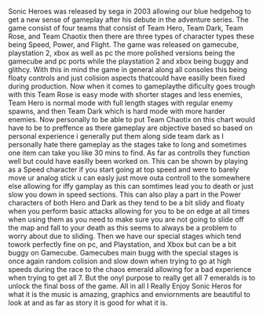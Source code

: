 
  Sonic Heroes was released by sega in 2003 allowing our blue hedgehog to get a new sense of gameplay after his debute in the adventure series. The game consist of four teams that consist of Team Hero, Team Dark, Team Rose, and Team Chaotix then there are three types of character types these being Speed, Power, and Flight. The game was released on gamecube, playstation 2, xbox as well as pc the more polished versions being the gamecube and pc ports while the playstation 2 and xbox being buggy and glithcy. With this in mind the game in general along all consoles this being floaty controls and just colision aspects thatcould have easilly been fixed during production. 
  Now when it comes to gameplaythe dificulty goes trough with this Team Rose is easy mode with shorter stages and less enemies, Team Hero is normal mode with full length stages with regular enemy spawns, and then Team Dark which is hard mode with more harder enemies. Now personally to be able to put Team Chaotix on this chart would have to be to preffence as there gameplay are objective based so based on personal experience i generally put them along side team dark as I personally hate there gameplay as the stages take to long and sometimes one item can take you like 30 mins to find. 
  As far as controlls they function well but could have easilly been worked on. This can be shown by playing as a Speed character if you start going at top speed and were to barely move ur analog stick u can easly just move outa controll to the somewhere else allowing for iffy gamplay as this can somtimes lead you to death or just slow you down in speed sections. This can also play a part in the Power characters of both Hero and Dark as they tend to be a bit slidy and floaty when you perform basic attacks allowing for you to be on edge at all times when using them as you need to make sure you are not going to slide off the map and fall to your death as this seems to always be a problem to worry about due to sliding. 
  Then we have our special stages which tend towork perfectly fine on pc, and Playstation, and Xbox but can be a bit buggy on Gamecube. Gamecubes main bugg with the special stages is once again random colision and slow down when trying to go at high speeds during the race to the chaos emerald allowing for a bad experience when trying to get all 7. But the onyl purpose to really get all 7 emeralds is to unlock the final boss of the game.
  All in all I Really Enjoy Sonic Heros for what it is the music is amazing, graphics and enviornments are beautiful to look at and as far as story it is good for what it is. 
